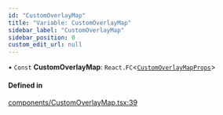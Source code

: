 ```yaml
---
id: "CustomOverlayMap"
title: "Variable: CustomOverlayMap"
sidebar_label: "CustomOverlayMap"
sidebar_position: 0
custom_edit_url: null
---
```


• `Const` **CustomOverlayMap**: `React.FC`<[`CustomOverlayMapProps`](../interfaces/CustomOverlayMapProps.md)\>

#### Defined in

[components/CustomOverlayMap.tsx:39](https://github.com/JaeSeoKim/react-kakao-maps/blob/2388133/src/components/CustomOverlayMap.tsx#L39)
